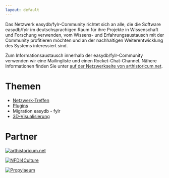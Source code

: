 ```yaml
---
layout: default
---
```

Das Netzwerk easydb/fylr-Community richtet sich an alle, die die Software easydb/fylr im deutschsprachigen Raum für ihre Projekte in Wissenschaft und Forschung verwenden, vom Wissens- und Erfahrungsaustausch mit der Community profitieren möchten und an der nachhaltigen Weiterentwicklung des Systems interessiert sind.


Zum Informationsaustausch innerhalb der easydb/fylr-Community verwenden wir eine Mailingliste und einen Rocket-Chat-Channel. Nähere Informationen finden Sie unter [auf der Netzwerkseite von arthistoricum.net](https://www.arthistoricum.net/netzwerke/fylr-community).

# Themen

 * [Netzwerk-Treffen](treffen)
 * [Plugins](plugins)
 * Migration easydb - fylr
 * [3D-Visualisierung](3d)

# Partner

[![arthistoricum.net](https://www.arthistoricum.net/typo3conf/ext/slub_web_arthistoricum/Resources/Public/Images/Logos/arthistoricumLogo.svg)](https://arthistoricum.net)

[![NFDI4Culture](https://nfdi4culture.de/images/nouvelle_fenetre_Desktop.png)](https://nfdi4culture.de)

[![Propylaeum](https://www.propylaeum.de/fileadmin/templates/images/logo_propylaeum_de.png)](https://www.propylaeum.de)

